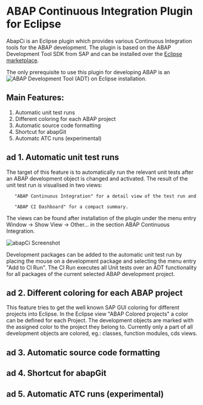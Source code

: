 # ABAP Continuous Integration Plugin for Eclipse 

AbapCi is an Eclipse plugin which provides various Continuous Integration tools for the ABAP development. The plugin is based on the ABAP Development Tool SDK from SAP and can be installed over the [Eclipse marketplace](https://marketplace.eclipse.org/content/abap-continuous-integration). 

The only prerequisite to use this plugin for developing ABAP is an ![ABAP Development Tool (ADT) on Eclipse](https://tools.hana.ondemand.com/#abap) installation. 

## Main Features: 
1. Automatic unit test runs 
2. Different coloring for each ABAP project 
3. Automatic source code formatting 
4. Shortcut for abapGit 
5. Automatc ATC runs (experimental) 


## ad 1. Automatic unit test runs 
The  target of this feature is to automatically run the relevant unit tests after an ABAP development object is changed and activated. 
The result of the unit test run is visualised in two views:

       "ABAP Continuous Integration" for a detail view of the test run and 
       
       "ABAP CI Dashboard" for a compact summary.

The views can be found after installation of the plugin under the menu entry Window -> Show View -> Other... in the section ABAP Continuous Integration. 

![abapCi Screenshot](https://github.com/andau/abapCI/blob/master/docu/unit_test_standard_ui.png)

Development packages can be added to the automatic unit test run by placing the mouse on a development package and selecting the menu entry "Add to CI Run". 
The CI Run executes all Unit tests over an ADT functionality for all packages of the current selected ABAP development project. 

## ad 2. Different coloring for each ABAP project 
This feature tries to get the well known SAP GUI coloring for different projects into Eclipse. In the Eclipse view "ABAP Colored projects" a color can be defined for each Project. The development objects are marked with the assigned color to the project they belong to. 
Currently only a part of all development objects are colored, eg.: classes, function modules, cds views. 


## ad 3. Automatic source code formatting 
<description will be available soon>

## ad 4. Shortcut for abapGit 
<description will be available soon>

## ad 5. Automatic ATC runs (experimental) 
<description will be available soon>
